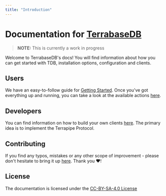 ```yaml
---
title: "Introduction"
---
```


# Documentation for [TerrabaseDB](https://terrabasedb.com)

> **NOTE:** This is currently a work in progress

Welcome to TerrabaseDB's docs! You will find information about how you can get started with TDB, installation options, configuration and clients.

## Users

We have an easy-to-follow guide for [Getting Started](./Getting-Started.md). Once you've got everything up and running, you can take a look at the available actions [here](./List-Of-Actions.md).

## Developers

You can find information on how to build your own clients [here](./Protocols/terrapipe.md). The primary idea is to implement the Terrapipe Protocol.

## Contributing

If you find any typos, mistakes or any other scope of improvement - please don't hesitate to bring it up [here](https://github.com/terrabasedb/docs/issues). Thank you ❤️!

## License

The documentation is licensed under the [CC-BY-SA-4.0 License](https://github.com/terrabasedb/docs/tree/master/LICENSE)

